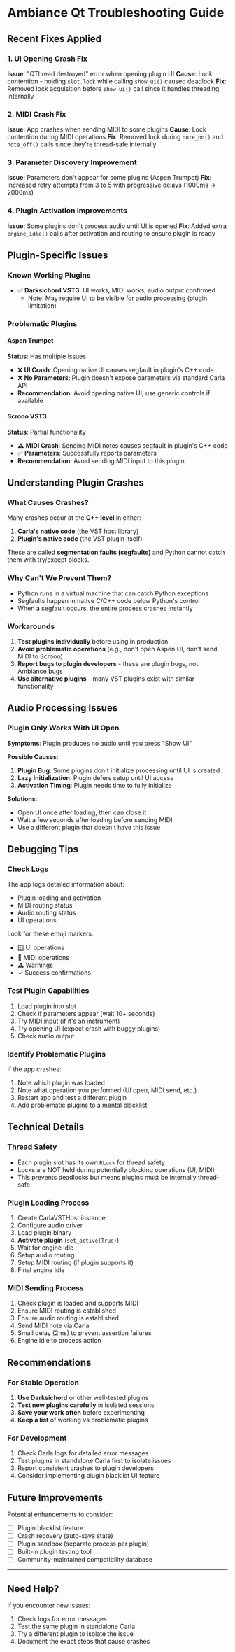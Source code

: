 # Ambiance Qt Troubleshooting Guide

## Recent Fixes Applied

### 1. UI Opening Crash Fix
**Issue**: "QThread destroyed" error when opening plugin UI
**Cause**: Lock contention - holding `slot.lock` while calling `show_ui()` caused deadlock
**Fix**: Removed lock acquisition before `show_ui()` call since it handles threading internally

### 2. MIDI Crash Fix
**Issue**: App crashes when sending MIDI to some plugins
**Cause**: Lock contention during MIDI operations
**Fix**: Removed lock during `note_on()` and `note_off()` calls since they're thread-safe internally

### 3. Parameter Discovery Improvement
**Issue**: Parameters don't appear for some plugins (Aspen Trumpet)
**Fix**: Increased retry attempts from 3 to 5 with progressive delays (1000ms → 2000ms)

### 4. Plugin Activation Improvements
**Issue**: Some plugins don't process audio until UI is opened
**Fix**: Added extra `engine_idle()` calls after activation and routing to ensure plugin is ready

## Plugin-Specific Issues

### Known Working Plugins
- ✅ **Darksichord VST3**: UI works, MIDI works, audio output confirmed
  - Note: May require UI to be visible for audio processing (plugin limitation)

### Problematic Plugins

#### Aspen Trumpet
**Status**: Has multiple issues
- ❌ **UI Crash**: Opening native UI causes segfault in plugin's C++ code
- ❌ **No Parameters**: Plugin doesn't expose parameters via standard Carla API
- **Recommendation**: Avoid opening native UI, use generic controls if available

#### Scrooo VST3
**Status**: Partial functionality
- ⚠️ **MIDI Crash**: Sending MIDI notes causes segfault in plugin's C++ code
- ✅ **Parameters**: Successfully reports parameters
- **Recommendation**: Avoid sending MIDI input to this plugin

## Understanding Plugin Crashes

### What Causes Crashes?
Many crashes occur at the **C++ level** in either:
1. **Carla's native code** (the VST host library)
2. **Plugin's native code** (the VST plugin itself)

These are called **segmentation faults (segfaults)** and Python cannot catch them with try/except blocks.

### Why Can't We Prevent Them?
- Python runs in a virtual machine that can catch Python exceptions
- Segfaults happen in native C/C++ code below Python's control
- When a segfault occurs, the entire process crashes instantly

### Workarounds
1. **Test plugins individually** before using in production
2. **Avoid problematic operations** (e.g., don't open Aspen UI, don't send MIDI to Scrooo)
3. **Report bugs to plugin developers** - these are plugin bugs, not Ambiance bugs
4. **Use alternative plugins** - many VST plugins exist with similar functionality

## Audio Processing Issues

### Plugin Only Works With UI Open
**Symptoms**: Plugin produces no audio until you press "Show UI"

**Possible Causes**:
1. **Plugin Bug**: Some plugins don't initialize processing until UI is created
2. **Lazy Initialization**: Plugin defers setup until UI access
3. **Activation Timing**: Plugin needs time to fully initialize

**Solutions**:
- Open UI once after loading, then can close it
- Wait a few seconds after loading before sending MIDI
- Use a different plugin that doesn't have this issue

## Debugging Tips

### Check Logs
The app logs detailed information about:
- Plugin loading and activation
- MIDI routing status
- Audio routing status
- UI operations

Look for these emoji markers:
- 🪟 UI operations
- 🎹 MIDI operations
- ⚠️ Warnings
- ✓ Success confirmations

### Test Plugin Capabilities
1. Load plugin into slot
2. Check if parameters appear (wait 10+ seconds)
3. Try MIDI input (if it's an instrument)
4. Try opening UI (expect crash with buggy plugins)
5. Check audio output

### Identify Problematic Plugins
If the app crashes:
1. Note which plugin was loaded
2. Note what operation you performed (UI open, MIDI send, etc.)
3. Restart app and test a different plugin
4. Add problematic plugins to a mental blacklist

## Technical Details

### Thread Safety
- Each plugin slot has its own `RLock` for thread safety
- Locks are NOT held during potentially blocking operations (UI, MIDI)
- This prevents deadlocks but means plugins must be internally thread-safe

### Plugin Loading Process
1. Create CarlaVSTHost instance
2. Configure audio driver
3. Load plugin binary
4. **Activate plugin** (`set_active(True)`)
5. Wait for engine idle
6. Setup audio routing
7. Setup MIDI routing (if plugin supports it)
8. Final engine idle

### MIDI Sending Process
1. Check plugin is loaded and supports MIDI
2. Ensure MIDI routing is established
3. Ensure audio routing is established
4. Send MIDI note via Carla
5. Small delay (2ms) to prevent assertion failures
6. Engine idle to process action

## Recommendations

### For Stable Operation
1. **Use Darksichord** or other well-tested plugins
2. **Test new plugins carefully** in isolated sessions
3. **Save your work often** before experimenting
4. **Keep a list** of working vs problematic plugins

### For Development
1. Check Carla logs for detailed error messages
2. Test plugins in standalone Carla first to isolate issues
3. Report consistent crashes to plugin developers
4. Consider implementing plugin blacklist UI feature

## Future Improvements

Potential enhancements to consider:
- [ ] Plugin blacklist feature
- [ ] Crash recovery (auto-save state)
- [ ] Plugin sandbox (separate process per plugin)
- [ ] Built-in plugin testing tool
- [ ] Community-maintained compatibility database

---

## Need Help?

If you encounter new issues:
1. Check logs for error messages
2. Test the same plugin in standalone Carla
3. Try a different plugin to isolate the issue
4. Document the exact steps that cause crashes
